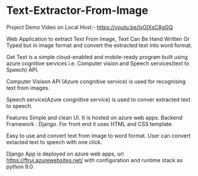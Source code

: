 # Text-Extractor-From-Image

Project Demo Video on Local Host:- https://youtu.be/IxGIXsC8gGQ

Web Application to extract Text From Image, Text Can Be Hand Written Or Typed but in image format and convert the extracted text into word format.

Get Text is a simple cloud-enabled and mobile-ready program built using azure cognitive services i.e. Computer vision and Speech services(text to Speech) API.

Computer Visison API (Azure congnitive service) is used for recognising text from images.

Speech service(Azure congnitive service) is used to conver extracted text to speech.


Features
Simple and clean UI.
It is hosted on azure web apps.
Backend Framework : Django.
For front end it uses HTML and CSS template.


Easy to use and convert text from image to word format.
User can convert extacted text to speech with one click.


Django App is deployed on azure web apps, url https://ftruj.azurewebsites.net/
with configuration and runtime stack as python 9.0.


